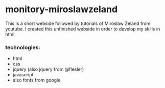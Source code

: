 # monitory-miroslawzeland
This is a short webside followed by tutorials of Mirosław Zeland from youtube. I created this unfinished webside in order to develop my skills in html.

### technologies:
* html
* css
* jquery (also jquery from @flesler) 
* javascript
* also fonts from google 
